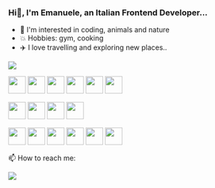 ### Hi👋, I'm Emanuele, an Italian Frontend Developer...


* 👀 I'm interested in coding, animals and nature
* 💥 Hobbies: gym, cooking
* ✈️ I love travelling and exploring new places..


<img src="https://github-readme-stats.vercel.app/api/top-langs?username=EmanueleDB&layout=compact&theme=dark"/>

<img height=35 src="https://cdn.jsdelivr.net/gh/devicons/devicon/icons/javascript/javascript-original.svg"/> <img height=35 src="https://cdn.jsdelivr.net/gh/devicons/devicon/icons/vuejs/vuejs-original.svg"/>
<img height=35 src="https://cdn.jsdelivr.net/gh/devicons/devicon/icons/nuxtjs/nuxtjs-original.svg" />
<img height=35 src="https://cdn.jsdelivr.net/gh/devicons/devicon/icons/react/react-original.svg" />
<img height=35 src="https://cdn.jsdelivr.net/gh/devicons/devicon/icons/typescript/typescript-original.svg"/>
<img height=35 src="https://cdn.jsdelivr.net/gh/devicons/devicon/icons/eslint/eslint-original.svg"/>

<img height=35 src="https://cdn.jsdelivr.net/gh/devicons/devicon/icons/html5/html5-original.svg"/> <img height=35 src="https://cdn.jsdelivr.net/gh/devicons/devicon/icons/sass/sass-original.svg"/>
<img height=35 src="https://cdn.jsdelivr.net/gh/devicons/devicon/icons/css3/css3-original.svg"/>
<img height=35 src="https://cdn.jsdelivr.net/gh/devicons/devicon/icons/bootstrap/bootstrap-original.svg"/>


<img height=35 src="https://cdn.jsdelivr.net/gh/devicons/devicon/icons/nodejs/nodejs-original.svg"/> <img height=35 src="https://cdn.jsdelivr.net/gh/devicons/devicon/icons/npm/npm-original-wordmark.svg"/>
<img height=35 src="https://cdn.jsdelivr.net/gh/devicons/devicon/icons/mongodb/mongodb-original.svg"/>
<img height=35 src="https://cdn.jsdelivr.net/gh/devicons/devicon/icons/git/git-original.svg"/>
<img height=35 src="https://cdn.jsdelivr.net/gh/devicons/devicon/icons/github/github-original.svg"/>
<img height=35 src="https://cdn.jsdelivr.net/gh/devicons/devicon/icons/gitlab/gitlab-original.svg"/>




📫 How to reach me:

[![](https://img.shields.io/badge/linkedin-%230077B5.svg?style=for-the-badge&logo=linkedin)](https://www.linkedin.com/in/emanueledibene/)
